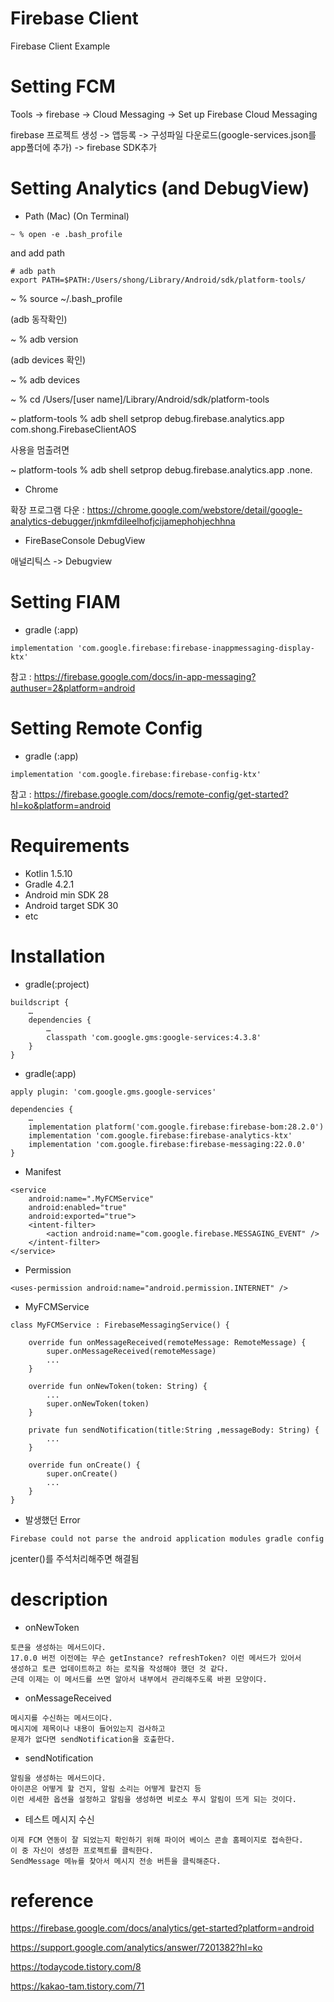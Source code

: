 # Firebase Client 
Firebase Client Example

# Setting FCM
Tools -> firebase -> Cloud Messaging -> Set up Firebase Cloud Messaging

firebase 프로젝트 생성 -> 앱등록 -> 구성파일 다운로드(google-services.json를 app폴더에 추가) -> firebase SDK추가

# Setting Analytics (and DebugView)

- Path (Mac) (On Terminal) 
```
~ % open -e .bash_profile
```
and add path
```
# adb path
export PATH=$PATH:/Users/shong/Library/Android/sdk/platform-tools/
```
~ % source ~/.bash_profile

(adb 동작확인)

~ % adb version     

(adb devices 확인)

~ % adb devices     

~ % cd /Users/[user name]/Library/Android/sdk/platform-tools

~ platform-tools % adb shell setprop debug.firebase.analytics.app com.shong.FirebaseClientAOS

사용을 멈출려면

~ platform-tools % adb shell setprop debug.firebase.analytics.app .none.

- Chrome

확장 프로그램 다운 : https://chrome.google.com/webstore/detail/google-analytics-debugger/jnkmfdileelhofjcijamephohjechhna

- FireBaseConsole DebugView

애널리틱스 -> Debugview

# Setting FIAM

- gradle (:app)

```
implementation 'com.google.firebase:firebase-inappmessaging-display-ktx'
```

참고 : https://firebase.google.com/docs/in-app-messaging?authuser=2&platform=android

# Setting Remote Config

- gradle (:app)

```
implementation 'com.google.firebase:firebase-config-ktx'
```

참고 : https://firebase.google.com/docs/remote-config/get-started?hl=ko&platform=android

# Requirements
- Kotlin 1.5.10
- Gradle 4.2.1
- Android min SDK 28
- Android target SDK 30
- etc

# Installation
- gradle(:project)
```
buildscript {
    …
    dependencies {
        …
        classpath 'com.google.gms:google-services:4.3.8'
    }
}
```


- gradle(:app)
```
apply plugin: 'com.google.gms.google-services'

dependencies {
   	…
    implementation platform('com.google.firebase:firebase-bom:28.2.0')
    implementation 'com.google.firebase:firebase-analytics-ktx'
    implementation 'com.google.firebase:firebase-messaging:22.0.0'
}
```

- Manifest
```
<service
    android:name=".MyFCMService"
    android:enabled="true"
    android:exported="true">
    <intent-filter>
        <action android:name="com.google.firebase.MESSAGING_EVENT" />
    </intent-filter>
</service>
```

- Permission
```
<uses-permission android:name="android.permission.INTERNET" />
```

- MyFCMService
```
class MyFCMService : FirebaseMessagingService() {

    override fun onMessageReceived(remoteMessage: RemoteMessage) {
        super.onMessageReceived(remoteMessage)
        ...
    }

    override fun onNewToken(token: String) {
        ...
        super.onNewToken(token)
    }

    private fun sendNotification(title:String ,messageBody: String) {
        ...
    }

    override fun onCreate() {
        super.onCreate()
        ...
    }
}
```


- 발생했던 Error
```
Firebase could not parse the android application modules gradle config
```
jcenter()를 주석처리해주면 해결됨




# description
- onNewToken
```
토큰을 생성하는 메서드이다.
17.0.0 버전 이전에는 무슨 getInstance? refreshToken? 이런 메서드가 있어서
생성하고 토큰 업데이트하고 하는 로직을 작성해야 했던 것 같다.
근데 이제는 이 메서드를 쓰면 알아서 내부에서 관리해주도록 바뀐 모양이다.
```

- onMessageReceived
```
메시지를 수신하는 메서드이다.
메시지에 제목이나 내용이 들어있는지 검사하고
문제가 없다면 sendNotification을 호출한다.
```

- sendNotification
```
알림을 생성하는 메서드이다.
아이콘은 어떻게 할 건지, 알림 소리는 어떻게 할건지 등
이런 세세한 옵션을 설정하고 알림을 생성하면 비로소 푸시 알림이 뜨게 되는 것이다.
```

- 테스트 메시지 수신
```
이제 FCM 연동이 잘 되었는지 확인하기 위해 파이어 베이스 콘솔 홈페이지로 접속한다.
이 중 자신이 생성한 프로젝트를 클릭한다.
SendMessage 메뉴를 찾아서 메시지 전송 버튼을 클릭해준다.
```

# reference
https://firebase.google.com/docs/analytics/get-started?platform=android

https://support.google.com/analytics/answer/7201382?hl=ko

https://todaycode.tistory.com/8

https://kakao-tam.tistory.com/71
